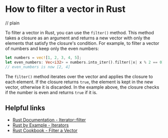 # How to filter a vector in Rust
// plain

To filter a vector in Rust, you can use the `filter()` method. This method takes a closure as an argument and returns a new vector with only the elements that satisfy the closure's condition. For example, to filter a vector of numbers and keep only the even numbers:
```rust
let numbers = vec![1, 2, 3, 4, 5];
let even_numbers: Vec<i32> = numbers.into_iter().filter(|x| x % 2 == 0).collect();
// even_numbers is now [2, 4]
```
The `filter()` method iterates over the vector and applies the closure to each element. If the closure returns `true`, the element is kept in the new vector, otherwise it is discarded. In the example above, the closure checks if the number is even and returns `true` if it is.

## Helpful links
- [Rust Documentation - Iterator::filter](https://doc.rust-lang.org/std/iter/trait.Iterator.html#method.filter)
- [Rust by Example - Iterators](https://doc.rust-lang.org/rust-by-example/iter.html)
- [Rust Cookbook - Filter a Vector](https://rust-lang-nursery.github.io/rust-cookbook/algorithms/filtering.html)